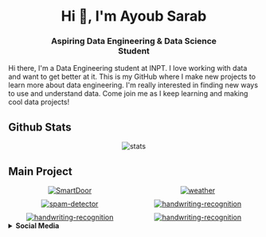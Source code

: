<center><h1>Hi 👋, I'm Ayoub Sarab</h1>
<h3>Aspiring Data Engineering & Data Science <br><span>Student</span></h3></center>

Hi there, I'm a Data Engineering student at INPT. I love working with data and want to get better at it. This is my GitHub where I make new projects to learn more about data engineering. I'm really interested in finding new ways to use and understand data. Come join me as I keep learning and making cool data projects!

## Github Stats
<center>
  <div>
    <img alt="stats" src="https://github-readme-stats.vercel.app/api?username=Aysr01&show_icons=true&theme=dark&hide_border=true">
  </div>
</center>

## Main Project

<center>
  <div style="display: grid; grid-template-columns: repeat(2, minmax(200px, 1fr)); width: 100%; gap: 10px;">
    <div>
      <a href="https://github.com/Aysr01/CINE-Reader">
        <img alt="SmartDoor" src="https://github-readme-stats.vercel.app/api/pin/?username=Aysr01&repo=CINE-Reader&&theme=dark&hide_border=true">
      </a>
    </div>
    <div>
      <a href="https://github.com/Aysr01/sofa_score_scraper">
        <img alt="weather" src="https://github-readme-stats.vercel.app/api/pin/?username=Aysr01&repo=sofa_score_scraper&&theme=dark&hide_border=true">
      </a>
    </div>
    <div>
      <a href="https://github.com/Aysr01/Problem-Solving-SQL-Pandas-and-PySpark">
        <img alt="spam-detector" src="https://github-readme-stats.vercel.app/api/pin/?username=Aysr01&repo=Problem-Solving-SQL-Pandas-and-PySpark&&theme=dark&hide_border=true">
      </a>
    </div>
    <div>
      <a href="https://github.com/Aysr01/Real-Time-Analytics-of-Israel-Palestine-War">
        <img alt="handwriting-recognition" src="https://github-readme-stats.vercel.app/api/pin/?username=Aysr01&repo=Real-Time-Analytics-of-Israel-Palestine-War&&theme=dark&hide_border=true">
      </a>
    </div>
    <div>
      <a href="https://github.com/Aysr01/moodle-automation">
        <img alt="handwriting-recognition" src="https://github-readme-stats.vercel.app/api/pin/?username=Aysr01&repo=moodle-automation&&theme=dark&hide_border=true">
      </a>
    </div>
    <div>
      <a href="https://github.com/Aysr01/Style-Transfer">
        <img alt="handwriting-recognition" src="https://github-readme-stats.vercel.app/api/pin/?username=Aysr01&repo=Style-Transfer&&theme=dark&hide_border=true">
      </a>
    </div>
  </div>
</center>

<div>
<details style="margin=100px;">
<summary><b>Social Media</b></summary><br>

- **[Email](az.ayoubsarab2002@gmail.com)**
- **[LinkedIn](https://www.linkedin.com/in/ayoub-sarab-310a5b191/)**

</details>
